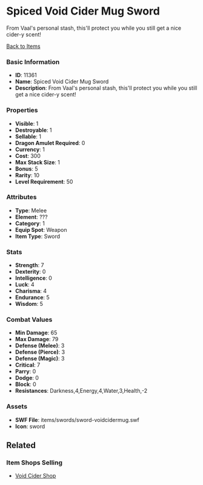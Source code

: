 # Spiced Void Cider Mug Sword

From Vaal's personal stash, this'll protect you while you still get a nice cider-y scent!

[Back to Items](../items.md)

### Basic Information

- **ID**: 11361
- **Name**: Spiced Void Cider Mug Sword
- **Description**: From Vaal&#039;s personal stash, this&#039;ll protect you while you still get a nice cider-y scent!

### Properties

- **Visible**: 1
- **Destroyable**: 1
- **Sellable**: 1
- **Dragon Amulet Required**: 0
- **Currency**: 1
- **Cost**: 300
- **Max Stack Size**: 1
- **Bonus**: 5
- **Rarity**: 10
- **Level Requirement**: 50

### Attributes

- **Type**: Melee
- **Element**: ???
- **Category**: 1
- **Equip Spot**: Weapon
- **Item Type**: Sword

### Stats

- **Strength**: 7
- **Dexterity**: 0
- **Intelligence**: 0
- **Luck**: 4
- **Charisma**: 4
- **Endurance**: 5
- **Wisdom**: 5

### Combat Values

- **Min Damage**: 65
- **Max Damage**: 79
- **Defense (Melee)**: 3
- **Defense (Pierce)**: 3
- **Defense (Magic)**: 3
- **Critical**: 7
- **Parry**: 0
- **Dodge**: 0
- **Block**: 0
- **Resistances**: Darkness,4,Energy,4,Water,3,Health,-2

### Assets

- **SWF File**: items/swords/sword-voidcidermug.swf
- **Icon**: sword

## Related

### Item Shops Selling

- [Void Cider Shop](../item-shops/393-void-cider-shop.md)

